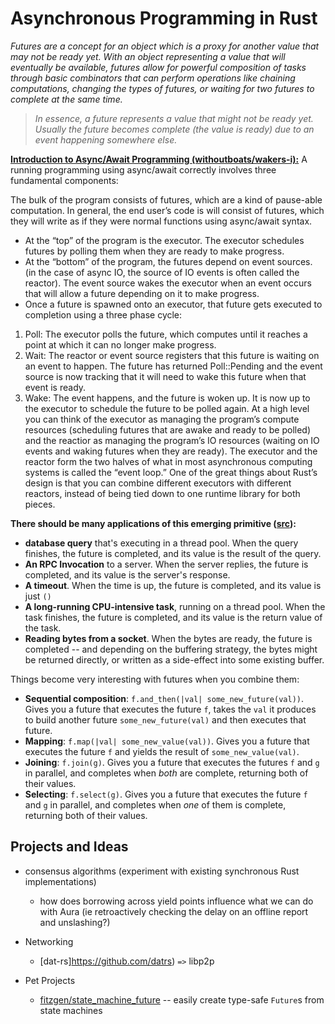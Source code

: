 # Asynchronous Programming in Rust

*Futures are a concept for an object which is a proxy for another value that may not be ready yet. With an object representing a value that will eventually be available, futures allow for powerful composition of tasks through basic combinators that can perform operations like chaining computations, changing the types of futures, or waiting for two futures to complete at the same time.*

> *In essence, a future represents a value that might not be ready yet. Usually the future becomes complete (the value is ready) due to an event happening somewhere else.*

**[Introduction to Async/Await Programming (withoutboats/wakers-i):](https://boats.gitlab.io/blog/post/wakers-i/)**
A running programming using async/await correctly involves three fundamental components:

The bulk of the program consists of futures, which are a kind of pause-able computation. In general, the end user’s code is will consist of futures, which they will write as if they were normal functions using async/await syntax.
* At the “top” of the program is the executor. The executor schedules futures by polling them when they are ready to make progress.
* At the “bottom” of the program, the futures depend on event sources. (in the case of async IO, the source of IO events is often called the reactor). The event source wakes the executor when an event occurs that will allow a future depending on it to make progress.
* Once a future is spawned onto an executor, that future gets executed to completion using a three phase cycle:

1. Poll: The executor polls the future, which computes until it reaches a point at which it can no longer make progress.
2. Wait: The reactor or event source registers that this future is waiting on an event to happen. The future has returned Poll::Pending and the event source is now tracking that it will need to wake this future when that event is ready.
3. Wake: The event happens, and the future is woken up. It is now up to the executor to schedule the future to be polled again.
At a high level you can think of the executor as managing the program’s compute resources (scheduling futures that are awake and ready to be polled) and the reactior as managing the program’s IO resources (waiting on IO events and waking futures when they are ready). The executor and the reactor form the two halves of what in most asynchronous computing systems is called the “event loop.” One of the great things about Rust’s design is that you can combine different executors with different reactors, instead of being tied down to one runtime library for both pieces.

**There should be many applications of this emerging primitive ([src](http://aturon.github.io/2016/08/11/futures/)):**
* **database query** that's executing in a thread pool. When the query finishes, the future is completed, and its value is the result of the query.
* **An RPC Invocation** to a server. When the server replies, the future is completed, and its value is the server's response.
* **A timeout**. When the time is up, the future is completed, and its value is just `()`
* **A long-running CPU-intensive task**, running on a thread pool. When the task finishes, the future is completed, and its value is the return value of the task.
* **Reading bytes from a socket**. When the bytes are ready, the future is completed -- and depending on the buffering strategy, the bytes might be returned directly, or written as a side-effect into some existing buffer.

Things become very interesting with futures when you combine them:
* **Sequential composition**: `f.and_then(|val| some_new_future(val))`. Gives you a future that executes the future `f`, takes the `val` it produces to build another future `some_new_future(val)` and then executes that future.
* **Mapping**: `f.map(|val| some_new_value(val))`. Gives you a future that executes the future `f` and yields the result of `some_new_value(val)`.
* **Joining**: `f.join(g)`. Gives you a future that executes the futures `f` and `g` in parallel, and completes when *both* are complete, returning both of their values.
* **Selecting**: `f.select(g)`. Gives you a future that executes the future `f` and `g` in parallel, and completes when *one* of them is complete, returning both of their values.

## Projects and Ideas

* consensus algorithms (experiment with existing synchronous Rust implementations)
    * how does borrowing across yield points influence what we can do with Aura (ie retroactively checking the delay on an offline report and unslashing?)

* Networking
    * [dat-rs]https://github.com/datrs) `=>` libp2p

* Pet Projects
    * [fitzgen/state_machine_future](https://github.com/fitzgen/state_machine_future) -- easily create type-safe `Future`s from state machines